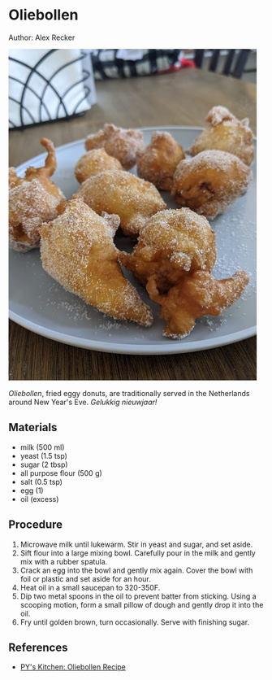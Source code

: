 # Oliebollen

Author: Alex Recker

![](./images/oliebollen.jpg)

_Oliebollen_, fried eggy donuts, are traditionally served in the
Netherlands around New Year's Eve.  _Gelukkig nieuwjaar!_

## Materials

- milk (500 ml)
- yeast (1.5 tsp)
- sugar (2 tbsp)
- all purpose flour (500 g)
- salt (0.5 tsp)
- egg (1)
- oil (excess)

## Procedure

1. Microwave milk until lukewarm.  Stir in yeast and sugar, and set
   aside.
2. Sift flour into a large mixing bowl.  Carefully pour in the milk
   and gently mix with a rubber spatula.
3. Crack an egg into the bowl and gently mix again.  Cover the bowl
   with foil or plastic and set aside for an hour.
4. Heat oil in a small saucepan to 320-350F.
5. Dip two metal spoons in the oil to prevent batter from sticking.
   Using a scooping motion, form a small pillow of dough and gently
   drop it into the oil.
6. Fry until golden brown, turn occasionally.  Serve with finishing
   sugar.

## References

- [PY's Kitchen: Oliebollen Recipe]

[PY's Kitchen: Oliebollen Recipe]: https://youtu.be/kvWDaLH2qW8
